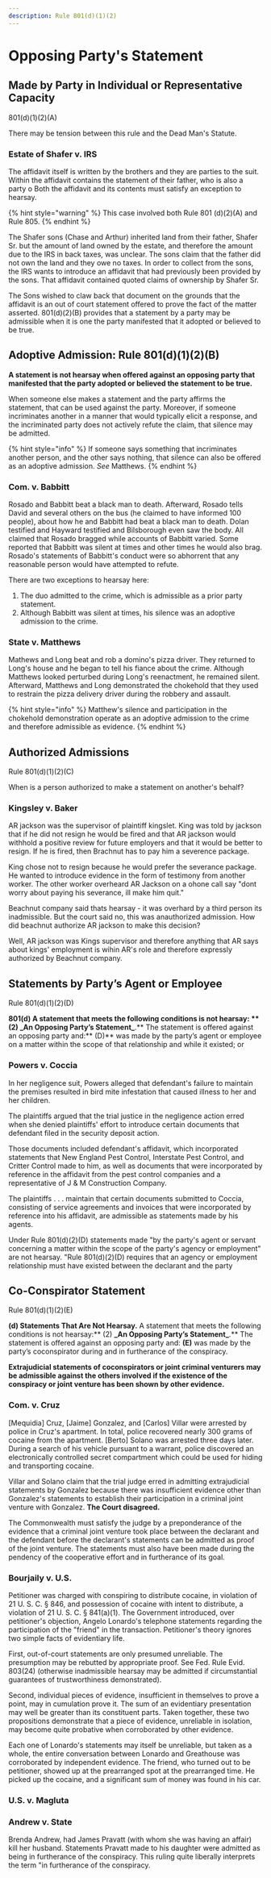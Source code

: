 ```yaml
---
description: Rule 801(d)(1)(2)
---
```


# Opposing Party's Statement

## Made by Party in Individual or Representative Capacity

801(d)(1)(2)(A)

There may be tension between this rule and the Dead Man's Statute.

### Estate of Shafer v. IRS

The affidavit itself is written by the brothers and they are parties to the suit. Within the affidavit contains the statement of their father, who is also a party o Both the affidavit and its contents must satisfy an exception to hearsay.&#x20;

{% hint style="warning" %}
This case involved both Rule 801 (d)(2)(A) and Rule 805.&#x20;
{% endhint %}

The Shafer sons (Chase and Arthur) inherited land from their father, Shafer Sr. but the amount of land owned by the estate, and therefore the amount due to the IRS in back taxes, was unclear. The sons claim that the father did not own the land and they owe no taxes. In order to collect from the sons, the IRS wants to introduce an affidavit that had previously been provided by the sons. That affidavit contained quoted claims of ownership by Shafer Sr.&#x20;

The Sons wished to claw back that document on the grounds that the affidavit is an out of court statement offered to prove the fact of the matter asserted. 801(d)(2)(B) provides that a statement by a party may be admissible when it is one the party manifested that it adopted or believed to be true.&#x20;

## Adoptive Admission:  Rule 801(d)(1)(2)(B)

**A statement is not hearsay when offered against an opposing party that manifested that the party adopted or believed the statement to be true.**

When someone else makes a statement and the party affirms the statement, that can be used against the party. Moreover, if someone incriminates another in a manner that would typically elicit a response, and the incriminated party does not actively refute the claim, that silence may be admitted.

{% hint style="info" %}
If someone says something that incriminates another person, and the other says nothing, that silence can also be offered as an adoptive admission. _See_ Matthews.
{% endhint %}

### Com. v. Babbitt

Rosado and Babbitt beat a black man to death. Afterward, Rosado tells David and several others on the bus (he claimed to have informed 100 people), about how he and Babbitt had beat a black man to death. Dolan testified and Hayward testified and Bilsborough even saw the body. All claimed that Rosado bragged while accounts of Babbitt varied. Some reported that Babbitt was silent at times and other times he would also brag. Rosado's statements of Babbitt's conduct were so abhorrent that any reasonable person would have attempted to refute.

There are two exceptions to hearsay here:

1. The duo admitted to the crime, which is admissible as a prior party statement.&#x20;
2. Although Babbitt was silent at times, his silence was an adoptive admission to the crime.&#x20;

### State v. Matthews

Mathews and Long beat and rob a domino's pizza driver. They returned to Long's house and he began to tell his fiance about the crime. Although Matthews looked perturbed during Long's reenactment, he remained silent. Afterward, Matthews and Long demonstrated the chokehold that they used to restrain the pizza delivery driver during the robbery and assault.&#x20;

{% hint style="info" %}
Matthew's silence and participation in the chokehold demonstration operate as an adoptive admission to the crime and therefore admissible as evidence.
{% endhint %}

## Authorized Admissions

Rule 801(d)(1)(2)(C)

When is a person authorized to make a statement on another's behalf?

### Kingsley v. Baker

AR jackson was the supervisor of plaintiff kingslet. King was told by jackson that if he did not resign he would be fired and that AR jackson would withhold a positive review for future employers and that it would be better to resign. If he is fired, then Brachnut has to pay him a severence package.

King chose not to resign because he would prefer the severance package. He wanted to introduce evidence in the form of testimony from another worker. The other worker overheard AR Jackson on a ohone call say "dont worry about paying his severance, ill make him quit."

Beachnut company said thats hearsay - it was overhard by a third person its inadmissible. But the court said no, this was anauthorized admission. How did beachnut authorize AR jackson to make this decision?

Well, AR jackson was Kings supervisor and therefore anything that AR says about kings' employment is wihin AR's role and therefore expressly authorized by Beachnut company.

## Statements by Party’s Agent or Employee

Rule 801(d)(1)(2)(D)

**801(d) A statement that meets the following conditions is not hearsay: \*\* (2) \_An Opposing Party’s Statement\_**.\*\* The statement is offered against an opposing party and:\*\* (D)\*\* was made by the party’s agent or employee on a matter within the scope of that relationship and while it existed; or

### Powers v. Coccia

In her negligence suit, Powers alleged that defendant's failure to maintain the premises resulted in bird mite infestation that caused illness to her and her children.

The plaintiffs argued that the trial justice in the negligence action erred when she denied plaintiffs' effort to introduce certain documents that defendant filed in the security deposit action.

Those documents included defendant's affidavit, which incorporated statements that New England Pest Control, Interstate Pest Control, and Critter Control made to him, as well as documents that were incorporated by reference in the affidavit from the pest control companies and a representative of J & M Construction Company.

The plaintiffs . . . maintain that certain documents submitted to Coccia, consisting of service agreements and invoices that were incorporated by reference into his affidavit, are admissible as statements made by his agents.

Under Rule 801(d)(2)(D) statements made "by the party's agent or servant concerning a matter within the scope of the party's agency or employment" are not hearsay. "Rule 801(d)(2)(D) requires that an agency or employment relationship must have existed between the declarant and the party

## Co-Conspirator Statement

Rule 801(d)(1)(2)(E)

**(d) Statements That Are Not Hearsay.** A statement that meets the following conditions is not hearsay:\*\* (2) **\_**An Opposing Party’s Statement**\_**.\*\* The statement is offered against an opposing party and: **(E)** was made by the party’s coconspirator during and in furtherance of the conspiracy.

**Extrajudicial statements of coconspirators or joint criminal venturers may be admissible against the others involved if the existence of the conspiracy or joint venture has been shown by other evidence.**

### Com. v. Cruz

\[Mequidia] Cruz, \[Jaime] Gonzalez, and \[Carlos] Villar were arrested by police in Cruz's apartment. In total, police recovered nearly 300 grams of cocaine from the apartment. \[Berto] Solano was arrested three days later. During a search of his vehicle pursuant to a warrant, police discovered an electronically controlled secret compartment which could be used for hiding and transporting cocaine.

Villar and Solano claim that the trial judge erred in admitting extrajudicial statements by Gonzalez because there was insufficient evidence other than Gonzalez's statements to establish their participation in a criminal joint venture with Gonzalez. **The Court disagreed.**

The Commonwealth must satisfy the judge by a preponderance of the evidence that a criminal joint venture took place between the declarant and the defendant before the declarant's statements can be admitted as proof of the joint venture. The statements must also have been made during the pendency of the cooperative effort and in furtherance of its goal.

### Bourjaily v. U.S.

Petitioner was charged with conspiring to distribute cocaine, in violation of 21 U. S. C. § 846, and possession of cocaine with intent to distribute, a violation of 21 U. S. C. § 841(a)(1). The Government introduced, over petitioner's objection, Angelo Lonardo's telephone statements regarding the participation of the "friend" in the transaction. Petitioner's theory ignores two simple facts of evidentiary life.

First, out-of-court statements are only presumed unreliable. The presumption may be rebutted by appropriate proof. See Fed. Rule Evid. 803(24) (otherwise inadmissible hearsay may be admitted if circumstantial guarantees of trustworthiness demonstrated).

Second, individual pieces of evidence, insufficient in themselves to prove a point, may in cumulation prove it. The sum of an evidentiary presentation may well be greater than its constituent parts. Taken together, these two propositions demonstrate that a piece of evidence, unreliable in isolation, may become quite probative when corroborated by other evidence.

Each one of Lonardo's statements may itself be unreliable, but taken as a whole, the entire conversation between Lonardo and Greathouse was corroborated by independent evidence. The friend, who turned out to be petitioner, showed up at the prearranged spot at the prearranged time. He picked up the cocaine, and a significant sum of money was found in his car.

### U.S. v. Magluta

### Andrew v. State

Brenda Andrew, had James Pravatt (with whom she was having an affair) kill her husband. Statements Pravatt made to his daughter were admitted as being in furtherance of the conspiracy. This ruling quite liberally interprets the term "in furtherance of the conspiracy.
